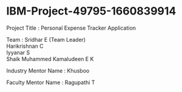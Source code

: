 # IBM-Project-49795-1660839914

 Project Title          :   Personal Expense Tracker Application

 Team                   :   Sridhar E (Team Leader)       
Harikrishnan C                      
Iyyanar S                                    
Shaik Muhammed Kamaludeen E K
			   			   
Industry Mentor Name   :   Khusboo

Faculty Mentor Name    :   Ragupathi T
